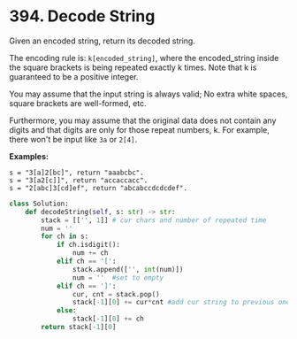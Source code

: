 # 394. Decode String

Given an encoded string, return its decoded string.

The encoding rule is: `k[encoded_string]`, where the encoded\_string inside the square brackets is being repeated exactly k times. Note that k is guaranteed to be a positive integer.

You may assume that the input string is always valid; No extra white spaces, square brackets are well-formed, etc.

Furthermore, you may assume that the original data does not contain any digits and that digits are only for those repeat numbers, k. For example, there won't be input like `3a` or `2[4]`.

**Examples:**

```text
s = "3[a]2[bc]", return "aaabcbc".
s = "3[a2[c]]", return "accaccacc".
s = "2[abc]3[cd]ef", return "abcabccdcdcdef".
```

```python
class Solution:
    def decodeString(self, s: str) -> str:
        stack = [['', 1]] # cur chars and number of repeated time
        num = ''
        for ch in s:
            if ch.isdigit():
                num += ch
            elif ch == '[':
                stack.append(['', int(num)])
                num = ''  #set to empty
            elif ch == ']':
                cur, cnt = stack.pop()
                stack[-1][0] += cur*cnt #add cur string to previous one
            else:
                stack[-1][0] += ch
        return stack[-1][0]
```

